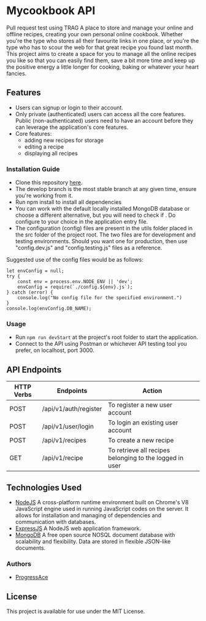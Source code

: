 # Mycookbook API 

Pull request test using TRAG
A place to store and manage your online and offline recipes, creating your own personal online cookbook.
Whether you're the type who stores all their favourite links in one place, or you're the type who has to scour the web for that great recipe you found last month.
This project aims to create a space for you to manage all the online recipes you like so that you can easily find them, save a bit more time and keep up the positive energy a little longer for cooking, baking or whatever your heart fancies.

## Features
* Users can signup or login to their account.
* Only private (authenticated) users can access all the core features. Public (non-authenticated) users need to have an account before they can leverage the application's core features.
* Core features:
    * adding new recipes for storage
    * editing a recipe
    * displaying all recipes

### Installation Guide
* Clone this repository [here](https://github.com/ProgressAce/mycookbook-api.git).
* The develop branch is the most stable branch at any given time, ensure you're working from it.
* Run npm install to install all dependencies
* You can work with the default locally installed MongoDB database or choose a different alternative, but you will need to check if . Do configure to your choice in the application entry file.
* The configuration (config) files are present in the utils folder placed in the src folder of the project root. The two files are for development and testing environments. Should you want one for production, then use "config.dev.js" and "config.testing.js" files as a reference.

Suggested use of the config files would be as follows:
```nodejs
let envConfig = null;
try {
    const env = process.env.NODE_ENV || 'dev';
    envConfig = require(`./config.${env}.js`);
} catch (error) {
    console.log("No config file for the specified environment.")
}
console.log(envConfig.DB_NAME);
```

### Usage
* Run ```npm run devStart``` at the project's root folder to start the application.
* Connect to the API using Postman or whichever API testing tool you prefer, on localhost, port 3000.

## API Endpoints
| HTTP Verbs | Endpoints | Action |
| --- | --- | --- |
| POST | /api/v1/auth/register | To register a new user account |
| POST | /api/v1/user/login | To login an existing user account |
| POST | /api/v1/recipes | To create a new recipe |
| GET | /api/v1/recipe | To retrieve all recipes belonging to the logged in user |

## Technologies Used
* [NodeJS](https://nodejs.org/) A cross-platform runtime environment built on Chrome's V8 JavaScript engine used in running JavaScript codes on the server. It allows for installation and managing of dependencies and communication with databases.
* [ExpressJS](https://www.expresjs.org/) A NodeJS web application framework.
* [MongoDB](https://www.mongodb.com/) A free open source NOSQL document database with scalability and flexibility. Data are stored in flexible JSON-like documents.

### Authors
* [ProgressAce](https://github.com/ProgressAce)

## License
This project is available for use under the MIT License.
